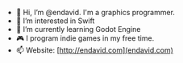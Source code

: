 - 👋 Hi, I’m @endavid. I'm a graphics programmer.
- 👀 I’m interested in Swift
- 🌱 I’m currently learning Godot Engine
- 🎮 I program indie games in my free time.
- 📫 Website: [http://endavid.com](endavid.com)

<!---
endavid/endavid is a ✨ special ✨ repository because its `README.md` (this file) appears on your GitHub profile.
You can click the Preview link to take a look at your changes.
--->
